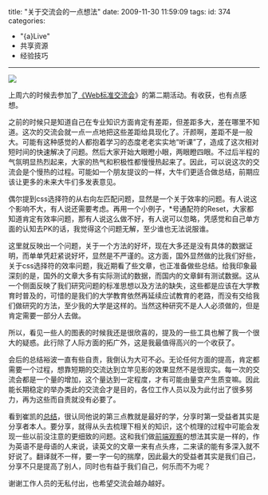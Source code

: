 title: "关于交流会的一点想法"
date: 2009-11-30 11:59:09
tags:
id: 374
categories:
  - "{a}Live"
  - 共享资源
  - 经验技巧
---

![](/images/)

上周六的时候去参加了[《Web标准交流会](http://www.w3ctech.com/)》的第二期活动。有收获，也有点感想。

之前的时候只是知道自己在专业知识方面肯定有差距，但差距多大，差在哪里不知道。这次的交流会就一点一点地把这些差距给具现化了。汗颜啊，差距不是一般大。可能有这种感觉的人都抱着学习的态度老老实实地“听课”了，造成了这次相对短时间的快速解决了问题。然后大家开始大眼瞪小眼，两眼瞪四眼。不过后半程的气氛明显热烈起来，大家的热气和积极性都慢慢热起来了。因此，可以说这次的交流会是个慢热的过程。可能如一个朋友提议的一样，大牛们更适合做总结，前期应该让更多的未来大牛们多发表意见。

<!--more-->

偶尔提到css选择符的从右向左匹配问题，显然是一个关于效率的问题。有人说这个影响不大，有人说还需要考虑。再用一个小例子，*号通配符的Reset，大家都知道肯定有效率问题，那有人说这么做不好，有人说可以忽略，凭感觉和自己单方面的认知去PK的话，我觉得这个问题无解，至少谁也无法说服谁。

这里就反映出一个问题，关于一个方法的好坏，现在大多还是没有具体的数据证明，而单单凭赶紧说好坏，显然是不严谨的。这方面，国外显然做的比我们好些，关于css选择符的效率问题，我近期看了些文章，也正准备做些总结。给我印象最深刻的是，国外的文章大多有实际测试的数据，而国内的文章鲜有测试数据。这从一个侧面反映了我们研究问题的标准思想以及方法的缺失，这些都是应该在大学教育时普及的，可惜的是我们的大学教育依然再延续应试教育的老路，而没有交给我们做研究的方法，至少我的大学是这样的。当然这种研究不是人人必须做的，但是肯定需要一部分人去做。

所以，看见一些人的图表的时候我还是很欣喜的，提及的一些工具也解了我一个很大的疑惑。此行除了人际方面的拓广外，这是我最值得高兴的一个收获了。

会后的总结裕波一直有些自责，我倒认为大可不必。无论任何方面的提高，肯定都需要一个过程，想靠短期的交流达到立竿见影的效果显然不是很现实。每一次的交流会都是一个量的增加，这个量达到一定程度，才有可能由量变产生质变嘛。因此能长期稳定的举办类此的交流会才是目的，各位工作人员以及为此付出了很多努力，再为这些而自责就没有必要了。

看到崔凯的[总结](http://uicss.cn/significance-of-communication/)，很认同他说的第三点教就是最好的学，分享时第一受益者其实是分享者本人。要分享，就得从头去梳理下相关的知识，这个梳理的过程中可能会发现一些以前没注意的更细致的问题。这和我们做[前端观察](http://qianduan.net/)的想法其实是一样的，作为英语不是母语的人来说，读英文的文章一来有点头疼，二来读的能有多深入就不好说了。翻译就不一样，要一字一句的揣摩，因此最大的受益者其实是我们自己，分享不只是提高了别人，同时也有益于我们自己，何乐而不为呢？

谢谢工作人员的无私付出，也希望交流会越办越好。